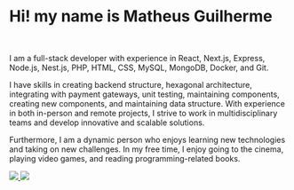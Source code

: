 # Hi! my name is Matheus Guilherme
<br/>
<p>
  I am a full-stack developer with experience in React, Next.js, Express, Node.js, Nest.js, PHP, HTML, CSS, MySQL, MongoDB, Docker, and Git.
</p>

<p>
  I have skills in creating backend structure, hexagonal architecture, integrating with payment gateways, unit testing, maintaining components, creating new components, and maintaining data structure. With experience in both in-person and remote projects, I strive to work in multidisciplinary teams and develop innovative and scalable solutions.
</p>

<p>
  Furthermore, I am a dynamic person who enjoys learning new technologies and taking on new challenges. In my free time, I enjoy going to the cinema, playing video       games, and reading programming-related books.
</p>

<div> 
  <a href ="mailto:theus.gui.developer@gmail.com"  target="_blank">
    <img src="https://img.shields.io/badge/-Gmail-%23333?style=for-the-badge&logo=gmail&logoColor=white" target="_blank">
  </a>
  
  <a href="https://www.linkedin.com/in/matheus-guilherme-pereira-lima-332552213/" target="_blank">
    <img src="https://img.shields.io/badge/-LinkedIn-%230077B5?style=for-the-badge&logo=linkedin&logoColor=white" target="_blank">
  </a> 
  </div>
